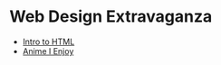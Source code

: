 # Web Design Extravaganza

<ul>
    <li><a href="introhtml/index.html" target="_blank">Intro to HTML</a></li>
    <li><a href="html5_css/index.html" target="_blank">Anime I Enjoy</a></li>
</ul>